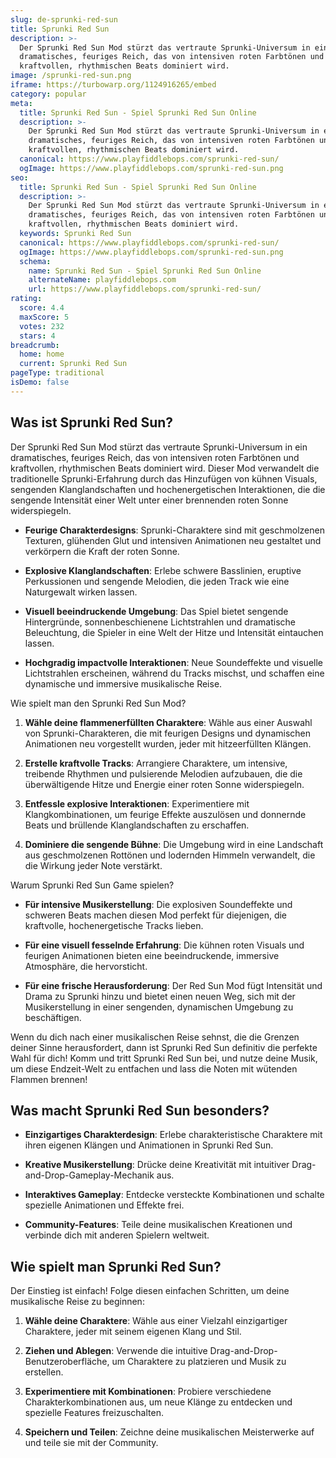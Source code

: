 ```yaml
---
slug: de-sprunki-red-sun
title: Sprunki Red Sun
description: >-
  Der Sprunki Red Sun Mod stürzt das vertraute Sprunki-Universum in ein
  dramatisches, feuriges Reich, das von intensiven roten Farbtönen und
  kraftvollen, rhythmischen Beats dominiert wird.
image: /sprunki-red-sun.png
iframe: https://turbowarp.org/1124916265/embed
category: popular
meta:
  title: Sprunki Red Sun - Spiel Sprunki Red Sun Online
  description: >-
    Der Sprunki Red Sun Mod stürzt das vertraute Sprunki-Universum in ein
    dramatisches, feuriges Reich, das von intensiven roten Farbtönen und
    kraftvollen, rhythmischen Beats dominiert wird.
  canonical: https://www.playfiddlebops.com/sprunki-red-sun/
  ogImage: https://www.playfiddlebops.com/sprunki-red-sun.png
seo:
  title: Sprunki Red Sun - Spiel Sprunki Red Sun Online
  description: >-
    Der Sprunki Red Sun Mod stürzt das vertraute Sprunki-Universum in ein
    dramatisches, feuriges Reich, das von intensiven roten Farbtönen und
    kraftvollen, rhythmischen Beats dominiert wird.
  keywords: Sprunki Red Sun
  canonical: https://www.playfiddlebops.com/sprunki-red-sun/
  ogImage: https://www.playfiddlebops.com/sprunki-red-sun.png
  schema:
    name: Sprunki Red Sun - Spiel Sprunki Red Sun Online
    alternateName: playfiddlebops.com
    url: https://www.playfiddlebops.com/sprunki-red-sun/
rating:
  score: 4.4
  maxScore: 5
  votes: 232
  stars: 4
breadcrumb:
  home: home
  current: Sprunki Red Sun
pageType: traditional
isDemo: false
---
```


## Was ist Sprunki Red Sun?

Der Sprunki Red Sun Mod stürzt das vertraute Sprunki-Universum in ein dramatisches, feuriges Reich, das von intensiven roten Farbtönen und kraftvollen, rhythmischen Beats dominiert wird. Dieser Mod verwandelt die traditionelle Sprunki-Erfahrung durch das Hinzufügen von kühnen Visuals, sengenden Klanglandschaften und hochenergetischen Interaktionen, die die sengende Intensität einer Welt unter einer brennenden roten Sonne widerspiegeln.

- **Feurige Charakterdesigns**: Sprunki-Charaktere sind mit geschmolzenen Texturen, glühenden Glut und intensiven Animationen neu gestaltet und verkörpern die Kraft der roten Sonne.

- **Explosive Klanglandschaften**: Erlebe schwere Basslinien, eruptive Perkussionen und sengende Melodien, die jeden Track wie eine Naturgewalt wirken lassen.

- **Visuell beeindruckende Umgebung**: Das Spiel bietet sengende Hintergründe, sonnenbeschienene Lichtstrahlen und dramatische Beleuchtung, die Spieler in eine Welt der Hitze und Intensität eintauchen lassen.

- **Hochgradig impactvolle Interaktionen**: Neue Soundeffekte und visuelle Lichtstrahlen erscheinen, während du Tracks mischst, und schaffen eine dynamische und immersive musikalische Reise.

Wie spielt man den Sprunki Red Sun Mod?

1. **Wähle deine flammenerfüllten Charaktere**: Wähle aus einer Auswahl von Sprunki-Charakteren, die mit feurigen Designs und dynamischen Animationen neu vorgestellt wurden, jeder mit hitzeerfüllten Klängen.

1. **Erstelle kraftvolle Tracks**: Arrangiere Charaktere, um intensive, treibende Rhythmen und pulsierende Melodien aufzubauen, die die überwältigende Hitze und Energie einer roten Sonne widerspiegeln.

1. **Entfessle explosive Interaktionen**: Experimentiere mit Klangkombinationen, um feurige Effekte auszulösen und donnernde Beats und brüllende Klanglandschaften zu erschaffen.

1. **Dominiere die sengende Bühne**: Die Umgebung wird in eine Landschaft aus geschmolzenen Rottönen und lodernden Himmeln verwandelt, die die Wirkung jeder Note verstärkt.

Warum Sprunki Red Sun Game spielen?

- **Für intensive Musikerstellung**: Die explosiven Soundeffekte und schweren Beats machen diesen Mod perfekt für diejenigen, die kraftvolle, hochenergetische Tracks lieben.

- **Für eine visuell fesselnde Erfahrung**: Die kühnen roten Visuals und feurigen Animationen bieten eine beeindruckende, immersive Atmosphäre, die hervorsticht.

- **Für eine frische Herausforderung**: Der Red Sun Mod fügt Intensität und Drama zu Sprunki hinzu und bietet einen neuen Weg, sich mit der Musikerstellung in einer sengenden, dynamischen Umgebung zu beschäftigen.

Wenn du dich nach einer musikalischen Reise sehnst, die die Grenzen deiner Sinne herausfordert, dann ist Sprunki Red Sun definitiv die perfekte Wahl für dich! Komm und tritt Sprunki Red Sun bei, und nutze deine Musik, um diese Endzeit-Welt zu entfachen und lass die Noten mit wütenden Flammen brennen!

## Was macht Sprunki Red Sun besonders?

- **Einzigartiges Charakterdesign**: Erlebe charakteristische Charaktere mit ihren eigenen Klängen und Animationen in Sprunki Red Sun.

- **Kreative Musikerstellung**: Drücke deine Kreativität mit intuitiver Drag-and-Drop-Gameplay-Mechanik aus.

- **Interaktives Gameplay**: Entdecke versteckte Kombinationen und schalte spezielle Animationen und Effekte frei.

- **Community-Features**: Teile deine musikalischen Kreationen und verbinde dich mit anderen Spielern weltweit.

## Wie spielt man Sprunki Red Sun?

Der Einstieg ist einfach! Folge diesen einfachen Schritten, um deine musikalische Reise zu beginnen:

1. **Wähle deine Charaktere**: Wähle aus einer Vielzahl einzigartiger Charaktere, jeder mit seinem eigenen Klang und Stil.

1. **Ziehen und Ablegen**: Verwende die intuitive Drag-and-Drop-Benutzeroberfläche, um Charaktere zu platzieren und Musik zu erstellen.

1. **Experimentiere mit Kombinationen**: Probiere verschiedene Charakterkombinationen aus, um neue Klänge zu entdecken und spezielle Features freizuschalten.

1. **Speichern und Teilen**: Zeichne deine musikalischen Meisterwerke auf und teile sie mit der Community.